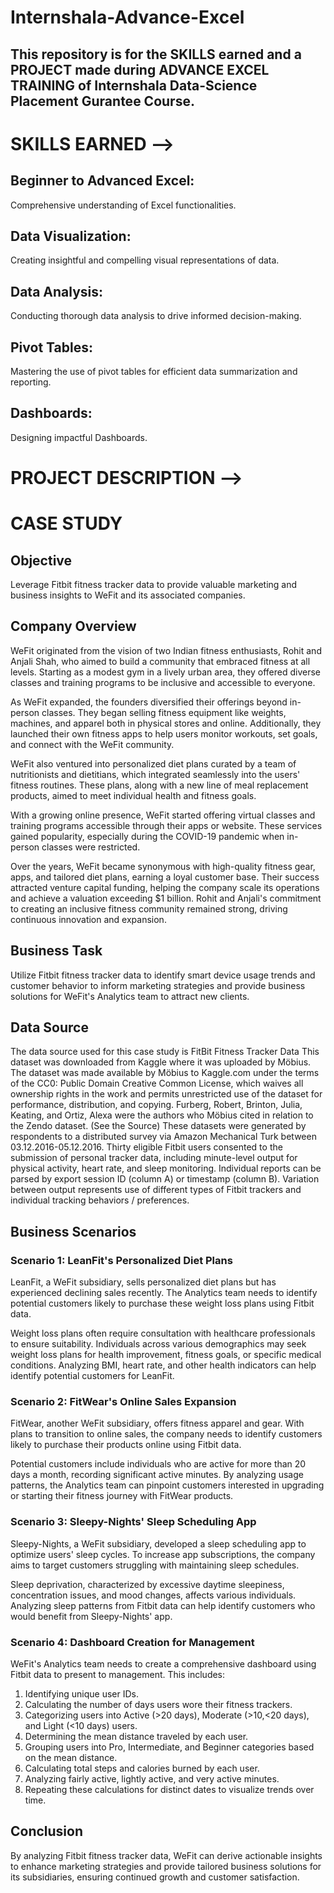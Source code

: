 # Internshala-Advance-Excel
## This repository is for the SKILLS earned and a PROJECT made during ADVANCE EXCEL TRAINING of Internshala Data-Science Placement Gurantee Course.


# SKILLS EARNED -->
## Beginner to Advanced Excel: 
Comprehensive understanding of Excel functionalities.

## Data Visualization: 
Creating insightful and compelling visual representations of data.

## Data Analysis: 
Conducting thorough data analysis to drive informed decision-making.

## Pivot Tables: 
Mastering the use of pivot tables for efficient data summarization and reporting.

## Dashboards: 
Designing impactful Dashboards.



# PROJECT DESCRIPTION -->
# CASE STUDY

## Objective

Leverage Fitbit fitness tracker data to provide valuable marketing and business insights to WeFit and its associated companies.

## Company Overview

WeFit originated from the vision of two Indian fitness enthusiasts, Rohit and Anjali Shah, who aimed to build a community that embraced fitness at all levels. Starting as a modest gym in a lively urban area, they offered diverse classes and training programs to be inclusive and accessible to everyone.

As WeFit expanded, the founders diversified their offerings beyond in-person classes. They began selling fitness equipment like weights, machines, and apparel both in physical stores and online. Additionally, they launched their own fitness apps to help users monitor workouts, set goals, and connect with the WeFit community.

WeFit also ventured into personalized diet plans curated by a team of nutritionists and dietitians, which integrated seamlessly into the users' fitness routines. These plans, along with a new line of meal replacement products, aimed to meet individual health and fitness goals.

With a growing online presence, WeFit started offering virtual classes and training programs accessible through their apps or website. These services gained popularity, especially during the COVID-19 pandemic when in-person classes were restricted.

Over the years, WeFit became synonymous with high-quality fitness gear, apps, and tailored diet plans, earning a loyal customer base. Their success attracted venture capital funding, helping the company scale its operations and achieve a valuation exceeding $1 billion. Rohit and Anjali's commitment to creating an inclusive fitness community remained strong, driving continuous innovation and expansion.

## Business Task

Utilize Fitbit fitness tracker data to identify smart device usage trends and customer behavior to inform marketing strategies and provide business solutions for WeFit's Analytics team to attract new clients.

## Data Source

The data source used for this case study is FitBit Fitness Tracker Data This dataset was downloaded from Kaggle where it was uploaded by Möbius. The dataset was made available by Möbius to Kaggle.com under the terms of the CC0: Public Domain Creative Common License, which waives all ownership rights in the work and permits unrestricted use of the dataset for performance, distribution, and copying. Furberg, Robert, Brinton, Julia, Keating, and Ortiz, Alexa were the authors who Möbius cited in relation to the Zendo dataset. (See the Source) These datasets were generated by respondents to a distributed survey via Amazon Mechanical Turk between 03.12.2016-05.12.2016. Thirty eligible Fitbit users consented to the submission of personal tracker data, including minute-level output for physical activity, heart rate, and sleep monitoring. Individual reports can be parsed by export session ID (column A) or timestamp (column B). Variation between output represents use of different types of Fitbit trackers and individual tracking behaviors / preferences.

## Business Scenarios

### Scenario 1: LeanFit's Personalized Diet Plans

LeanFit, a WeFit subsidiary, sells personalized diet plans but has experienced declining sales recently. The Analytics team needs to identify potential customers likely to purchase these weight loss plans using Fitbit data.

Weight loss plans often require consultation with healthcare professionals to ensure suitability. Individuals across various demographics may seek weight loss plans for health improvement, fitness goals, or specific medical conditions. Analyzing BMI, heart rate, and other health indicators can help identify potential customers for LeanFit.

### Scenario 2: FitWear's Online Sales Expansion

FitWear, another WeFit subsidiary, offers fitness apparel and gear. With plans to transition to online sales, the company needs to identify customers likely to purchase their products online using Fitbit data.

Potential customers include individuals who are active for more than 20 days a month, recording significant active minutes. By analyzing usage patterns, the Analytics team can pinpoint customers interested in upgrading or starting their fitness journey with FitWear products.

### Scenario 3: Sleepy-Nights' Sleep Scheduling App

Sleepy-Nights, a WeFit subsidiary, developed a sleep scheduling app to optimize users' sleep cycles. To increase app subscriptions, the company aims to target customers struggling with maintaining sleep schedules.

Sleep deprivation, characterized by excessive daytime sleepiness, concentration issues, and mood changes, affects various individuals. Analyzing sleep patterns from Fitbit data can help identify customers who would benefit from Sleepy-Nights' app.

### Scenario 4: Dashboard Creation for Management

WeFit's Analytics team needs to create a comprehensive dashboard using Fitbit data to present to management. This includes:

1. Identifying unique user IDs.
2. Calculating the number of days users wore their fitness trackers.
3. Categorizing users into Active (>20 days), Moderate (>10,<20 days), and Light (<10 days) users.
4. Determining the mean distance traveled by each user.
5. Grouping users into Pro, Intermediate, and Beginner categories based on the mean distance.
6. Calculating total steps and calories burned by each user.
7. Analyzing fairly active, lightly active, and very active minutes.
8. Repeating these calculations for distinct dates to visualize trends over time.

## Conclusion

By analyzing Fitbit fitness tracker data, WeFit can derive actionable insights to enhance marketing strategies and provide tailored business solutions for its subsidiaries, ensuring continued growth and customer satisfaction.

